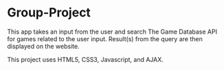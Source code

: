 # Group-Project

This app takes an input from the user and search The Game Database API for games related to the user input. Result(s) from the query are then displayed on the website.

This project uses HTML5, CSS3, Javascript, and AJAX.
